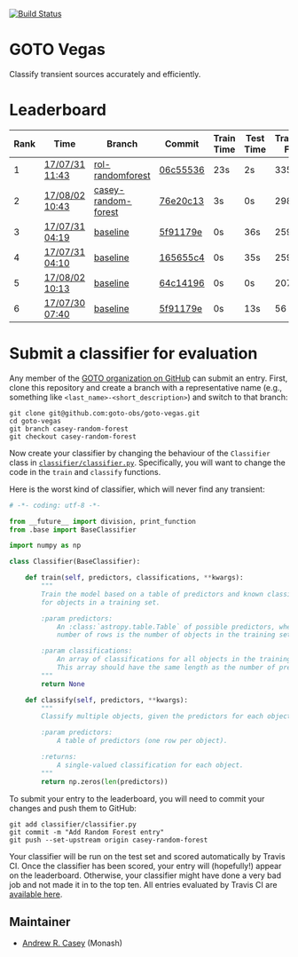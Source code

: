 [![Build Status](https://travis-ci.org/GOTO-OBS/goto-vegas.svg?branch=master)](https://travis-ci.org/GOTO-OBS/goto-vegas)

# GOTO Vegas
Classify transient sources accurately and efficiently.


# Leaderboard
| Rank | Time | Branch | Commit | Train Time | Test Time | Transients Found | Transients Missed | False Positives | Score |
|------|------|--------|--------|------------|-----------|------------------|-------------------|-----------------|-------|
|1|[17/07/31 11:43](https://travis-ci.org/GOTO-OBS/goto-vegas/builds/259332720)|[rol-randomforest](https://github.com/goto-obs/goto-vegas/tree/rol-randomforest)|[06c55536](https://github.com/goto-obs/goto-vegas/commit/06c555362f631edf51240928467b3ca2186e5f68)|23s|2s|335|51|7|0.888|
|2|[17/08/02 10:43](https://travis-ci.org/GOTO-OBS/goto-vegas/builds/260141547)|[casey-random-forest](https://github.com/goto-obs/goto-vegas/tree/casey-random-forest)|[76e20c13](https://github.com/goto-obs/goto-vegas/commit/76e20c13babea7b12c69423ba4589671cc7c7d4d)|3s|0s|298|0|0|0.795|
|3|[17/07/31 04:19](https://travis-ci.org/GOTO-OBS/goto-vegas/builds/259036213)|[baseline](https://github.com/goto-obs/goto-vegas/tree/baseline)|[5f91179e](https://github.com/goto-obs/goto-vegas/commit/5f91179ecd1fd825be71dc205a1881d0c45e21d8)|0s|36s|259|127|47|0.7|
|4|[17/07/31 04:10](https://travis-ci.org/GOTO-OBS/goto-vegas/builds/259237705)|[baseline](https://github.com/goto-obs/goto-vegas/tree/baseline)|[165655c4](https://github.com/goto-obs/goto-vegas/commit/165655c474774359c34de908ae4e700399e771d3)|0s|35s|259|127|47|0.7|
|5|[17/08/02 10:13](https://travis-ci.org/GOTO-OBS/goto-vegas/builds/260133168)|[baseline](https://github.com/goto-obs/goto-vegas/tree/baseline)|[64c14196](https://github.com/goto-obs/goto-vegas/commit/64c14196115a1f11f29b6325d47f3eb9a0f69657)|0s|0s|207|179|6|0.589|
|6|[17/07/30 07:40](https://travis-ci.org/GOTO-OBS/goto-vegas/builds/259036213)|[baseline](https://github.com/goto-obs/goto-vegas/tree/baseline)|[5f91179e](https://github.com/goto-obs/goto-vegas/commit/5f91179ecd1fd825be71dc205a1881d0c45e21d8)|0s|13s|56|39|56|0.569|



# Submit a classifier for evaluation
Any member of the [GOTO organization on GitHub](https://github.com/GOTO-OBS) can
submit an entry. First, clone this repository and create a branch with a
representative name (e.g., something like `<last_name>-<short_description>`)
and switch to that branch:

```
git clone git@github.com:goto-obs/goto-vegas.git
cd goto-vegas
git branch casey-random-forest
git checkout casey-random-forest
```

Now create your classifier by changing the behaviour of the `Classifier` class
in [`classifier/classifier.py`](classifier/classifier.py). Specifically, you
will want to change the code in the `train` and `classify` functions.

Here is the worst kind of classifier, which will never find any transient:

```python
# -*- coding: utf-8 -*-

from __future__ import division, print_function
from .base import BaseClassifier

import numpy as np

class Classifier(BaseClassifier):

    def train(self, predictors, classifications, **kwargs):
        """
        Train the model based on a table of predictors and known classifications
        for objects in a training set.

        :param predictors:
            An :class:`astropy.table.Table` of possible predictors, where the
            number of rows is the number of objects in the training set.

        :param classifications:
            An array of classifications for all objects in the training set.
            This array should have the same length as the number of predictor rows.
        """
        return None

    def classify(self, predictors, **kwargs):
        """
        Classify multiple objects, given the predictors for each object.

        :param predictors:
            A table of predictors (one row per object).

        :returns:
            A single-valued classification for each object.
        """
        return np.zeros(len(predictors))
```

To submit your entry to the leaderboard, you will need to commit your changes and
push them to GitHub:

```
git add classifier/classifier.py
git commit -m "Add Random Forest entry"
git push --set-upstream origin casey-random-forest
```

Your classifier will be run on the test set and scored automatically by Travis CI.
Once the classifier has been scored, your entry will (hopefully!) appear on the
leaderboard. Otherwise, your classifier might have done a very bad job and not made
it in to the top ten. All entries evaluated by Travis CI are [available here](entries.csv).

Maintainer
----------
- [Andrew R. Casey](http://astrowizici.st) (Monash)
